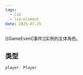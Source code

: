 ```yaml
---
tags:
  - lib
  - lib-element
date: 2025-07-25
---
```

[[GameEvent|事件]]实例的主体角色。

## 类型

``` ts
player: Player
```
